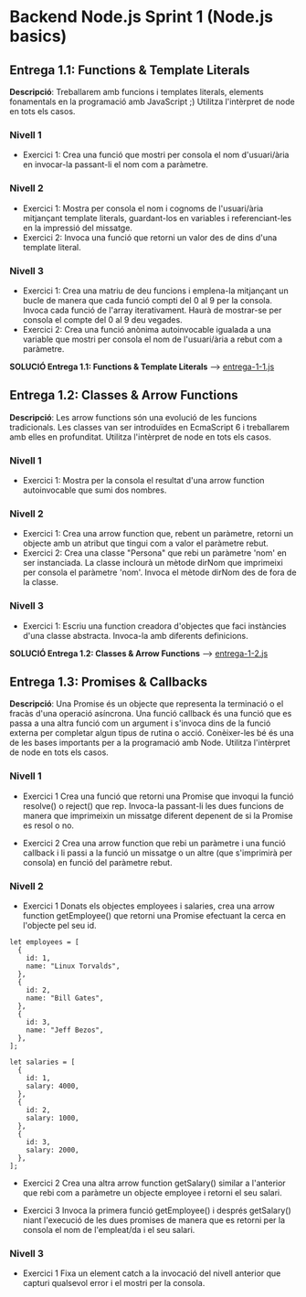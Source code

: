 # Backend Node.js Sprint 1 (Node.js basics)

## Entrega 1.1: Functions & Template Literals

**Descripció**: Treballarem amb funcions i templates literals, elements fonamentals en la programació amb JavaScript ;)
Utilitza l'intèrpret de node en tots els casos.

### Nivell 1

- Exercici 1: Crea una funció que mostri per consola el nom d'usuari/ària en invocar-la passant-li el nom com a paràmetre.

### Nivell 2

- Exercici 1: Mostra per consola el nom i cognoms de l'usuari/ària mitjançant template literals, guardant-los en variables i referenciant-les en la impressió del missatge.
- Exercici 2: Invoca una funció que retorni un valor des de dins d'una template literal.

### Nivell 3

- Exercici 1: Crea una matriu de deu funcions i emplena-la mitjançant un bucle de manera que cada funció compti del 0 al 9 per la consola. Invoca cada funció de l'array iterativament. Haurà de mostrar-se per consola el compte del 0 al 9 deu vegades.
- Exercici 2: Crea una funció anònima autoinvocable igualada a una variable que mostri per consola el nom de l'usuari/ària a rebut com a paràmetre.

**SOLUCIÓ Entrega 1.1: Functions & Template Literals** --> [entrega-1-1.js](entrega-1-1.js)

## Entrega 1.2: Classes & Arrow Functions

**Descripció**: Les arrow functions són una evolució de les funcions tradicionals. Les classes van ser introduïdes en EcmaScript 6 i treballarem amb elles en profunditat.
Utilitza l'intèrpret de node en tots els casos.

### Nivell 1

- Exercici 1: Mostra per la consola el resultat d'una arrow function autoinvocable que sumi dos nombres.

### Nivell 2

- Exercici 1: Crea una arrow function que, rebent un paràmetre, retorni un objecte amb un atribut que tingui com a valor el paràmetre rebut.
- Exercici 2: Crea una classe "Persona" que rebi un paràmetre 'nom' en ser instanciada. La classe inclourà un mètode dirNom que imprimeixi per consola el paràmetre 'nom'. Invoca el mètode dirNom des de fora de la classe.

### Nivell 3

- Exercici 1: Escriu una function creadora d'objectes que faci instàncies d'una classe abstracta. Invoca-la amb diferents definicions.

**SOLUCIÓ Entrega 1.2: Classes & Arrow Functions** --> [entrega-1-2.js](entrega-1-2.js)

## Entrega 1.3: Promises & Callbacks

**Descripció**: Una Promise és un objecte que representa la terminació o el fracàs d'una operació asíncrona. Una funció callback és una funció que es passa a una altra funció com un argument i s'invoca dins de la funció externa per completar algun tipus de rutina o acció. Conèixer-les bé és una de les bases importants per a la programació amb Node.
Utilitza l'intèrpret de node en tots els casos.

### Nivell 1

- Exercici 1
  Crea una funció que retorni una Promise que invoqui la funció resolve() o reject() que rep. Invoca-la passant-li les dues funcions de manera que imprimeixin un missatge diferent depenent de si la Promise es resol o no.

- Exercici 2
  Crea una arrow function que rebi un paràmetre i una funció callback i li passi a la funció un missatge o un altre (que s'imprimirà per consola) en funció del paràmetre rebut.

### Nivell 2

- Exercici 1
  Donats els objectes employees i salaries, crea una arrow function getEmployee() que retorni una Promise efectuant la cerca en l'objecte pel seu id.

```
let employees = [
  {
    id: 1,
    name: "Linux Torvalds",
  },
  {
    id: 2,
    name: "Bill Gates",
  },
  {
    id: 3,
    name: "Jeff Bezos",
  },
];

let salaries = [
  {
    id: 1,
    salary: 4000,
  },
  {
    id: 2,
    salary: 1000,
  },
  {
    id: 3,
    salary: 2000,
  },
];

```

- Exercici 2
  Crea una altra arrow function getSalary() similar a l'anterior que rebi com a paràmetre un objecte employee i retorni el seu salari.

- Exercici 3
  Invoca la primera funció getEmployee() i després getSalary() niant l'execució de les dues promises de manera que es retorni per la consola el nom de l'empleat/da i el seu salari.

### Nivell 3

- Exercici 1
  Fixa un element catch a la invocació del nivell anterior que capturi qualsevol error i el mostri per la consola.
